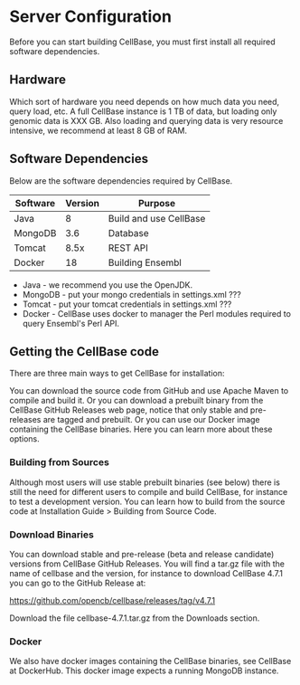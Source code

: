 # Server Configuration

Before you can start building CellBase, you must first install all required software dependencies.

## Hardware
Which sort of hardware you need depends on how much data you need, query load, etc. A full CellBase instance is 1 TB of data, but loading only genomic data is XXX GB. Also loading and querying data is very resource intensive, we recommend at least 8 GB of RAM.

## Software Dependencies
Below are the software dependencies required by CellBase.

| Software | Version | Purpose |
|----------|---------|---------|
|Java|8|Build and use CellBase|
|MongoDB|3.6|Database|
|Tomcat|8.5x|REST API|
|Docker|18|Building Ensembl|


* Java - we recommend you use the OpenJDK.
* MongoDB - put your mongo credentials in settings.xml ???
* Tomcat - put your tomcat credentials in settings.xml ???
* Docker - CellBase uses docker to manager the Perl modules required to query Ensembl's Perl API.

## Getting the CellBase code

There are three main ways to get CellBase for installation:

You can download the source code from GitHub and use Apache Maven to compile and build it.
Or you can download a prebuilt binary from the CellBase GitHub Releases web page, notice that only stable and pre-releases are tagged and prebuilt.
Or you can use our Docker image containing the CellBase binaries.
Here you can learn more about these options.

### Building from Sources
Although most users will use stable prebuilt binaries (see below) there is still the need for different users to compile and build CellBase, for instance to test a development version. You can learn how to build from the source code at Installation Guide > Building from Source Code.

### Download Binaries
You can download stable and pre-release (beta and release candidate) versions from CellBase GitHub Releases. You will find a tar.gz file with the name of cellbase and the version, for instance to download CellBase 4.7.1 you can go to the GitHub Release at:

https://github.com/opencb/cellbase/releases/tag/v4.7.1

Download the file cellbase-4.7.1.tar.gz from the Downloads section.

### Docker
We also have docker images containing the CellBase binaries, see CellBase at DockerHub. This docker image expects a running MongoDB instance.



